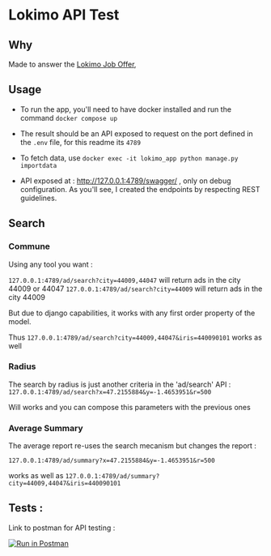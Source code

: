 # Lokimo API Test

## Why

Made to answer
the [Lokimo Job Offer](https://lokimo.notion.site/Test-technique-d-veloppeur-backend-eb5cccdb2ee744daa7eca404b38267bb),

## Usage

- To run the app, you'll need to have docker installed and run the command `docker compose up`

- The result should be an API exposed to request on the port defined in the `.env` file, for this readme its `4789`

- To fetch data, use `docker exec -it lokimo_app python manage.py importdata`

- API exposed at : http://127.0.0.1:4789/swagger/ , only on debug configuration. As you'll see, I created the endpoints by respecting REST guidelines. 

## Search

### Commune

Using any tool you want :

`127.0.0.1:4789/ad/search?city=44009,44047` will return ads in the city 44009 or 44047
`127.0.0.1:4789/ad/search?city=44009` will return ads in the city 44009

But due to django capabilities, it works with any first order property of the model.

Thus `127.0.0.1:4789/ad/search?city=44009,44047&iris=440090101` works as well

### Radius

The search by radius is just another criteria in the 'ad/search' API :
`127.0.0.1:4789/ad/search?x=47.2155884&y=-1.4653951&r=500`

Will works and you can compose this parameters with the previous ones

### Average Summary

The average report re-uses the search mecanism but changes the report :

`127.0.0.1:4789/ad/summary?x=47.2155884&y=-1.4653951&r=500`

works as well as
`127.0.0.1:4789/ad/summary?city=44009,44047&iris=440090101`

## Tests :

Link to postman for API testing :

[![Run in Postman](https://run.pstmn.io/button.svg)](https://app.getpostman.com/run-collection/3578733-5d184ae9-a6f4-42a4-9818-e20aaf2e052b?action=collection%2Ffork&collection-url=entityId%3D3578733-5d184ae9-a6f4-42a4-9818-e20aaf2e052b%26entityType%3Dcollection%26workspaceId%3D820084a1-60de-4880-8df5-1e6e7432c9d6)
